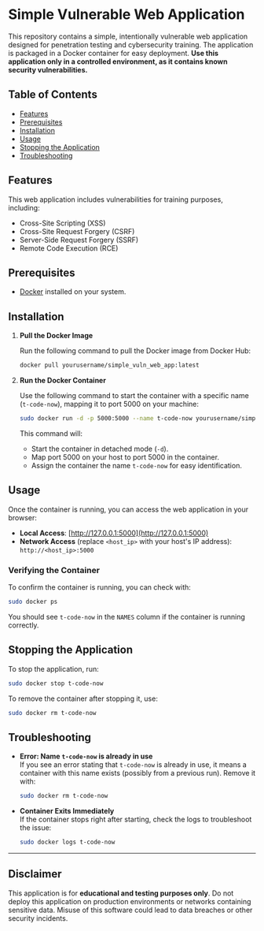 
# Simple Vulnerable Web Application

This repository contains a simple, intentionally vulnerable web application designed for penetration testing and cybersecurity training. The application is packaged in a Docker container for easy deployment. **Use this application only in a controlled environment, as it contains known security vulnerabilities.**

## Table of Contents

- [Features](#features)
- [Prerequisites](#prerequisites)
- [Installation](#installation)
- [Usage](#usage)
- [Stopping the Application](#stopping-the-application)
- [Troubleshooting](#troubleshooting)

## Features

This web application includes vulnerabilities for training purposes, including:
- Cross-Site Scripting (XSS)
- Cross-Site Request Forgery (CSRF)
- Server-Side Request Forgery (SSRF)
- Remote Code Execution (RCE)

## Prerequisites

- [Docker](https://docs.docker.com/get-docker/) installed on your system.

## Installation

1. **Pull the Docker Image**

   Run the following command to pull the Docker image from Docker Hub:

   ```bash
   docker pull yourusername/simple_vuln_web_app:latest
   ```

2. **Run the Docker Container**

   Use the following command to start the container with a specific name (`t-code-now`), mapping it to port 5000 on your machine:

   ```bash
   sudo docker run -d -p 5000:5000 --name t-code-now yourusername/simple_vuln_web_app:latest
   ```

   This command will:
   - Start the container in detached mode (`-d`).
   - Map port 5000 on your host to port 5000 in the container.
   - Assign the container the name `t-code-now` for easy identification.

## Usage

Once the container is running, you can access the web application in your browser:

- **Local Access**: [http://127.0.0.1:5000](http://127.0.0.1:5000)
- **Network Access** (replace `<host_ip>` with your host's IP address): `http://<host_ip>:5000`

### Verifying the Container

To confirm the container is running, you can check with:

```bash
sudo docker ps
```

You should see `t-code-now` in the `NAMES` column if the container is running correctly.

## Stopping the Application

To stop the application, run:

```bash
sudo docker stop t-code-now
```

To remove the container after stopping it, use:

```bash
sudo docker rm t-code-now
```

## Troubleshooting

- **Error: Name `t-code-now` is already in use**  
  If you see an error stating that `t-code-now` is already in use, it means a container with this name exists (possibly from a previous run). Remove it with:

  ```bash
  sudo docker rm t-code-now
  ```

- **Container Exits Immediately**  
  If the container stops right after starting, check the logs to troubleshoot the issue:

  ```bash
  sudo docker logs t-code-now
  ```

---

## Disclaimer

This application is for **educational and testing purposes only**. Do not deploy this application on production environments or networks containing sensitive data. Misuse of this software could lead to data breaches or other security incidents.
